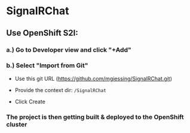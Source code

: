 # SignalRChat

## Use OpenShift S2I:

### a.) Go to Developer view and click "+Add"

### b.) Select "Import from Git" 

- Use this git URL (https://github.com/mgiessing/SignalRChat.git)

- Provide the context dir: `/SignalRChat`

- Click Create

### The project is then getting built & deployed to the OpenShift cluster
